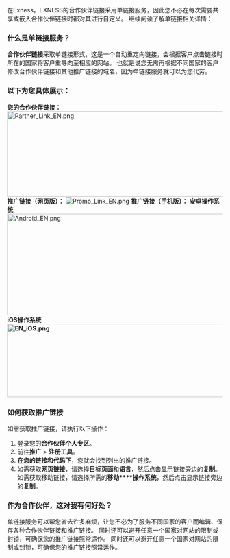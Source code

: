 
在Exness，EXNESS的合作伙伴链接采用单链接服务，因此您不必在每次需要共享或嵌入合作伙伴链接时都对其进行自定义。 继续阅读了解单链接相关详情：
### 什么是单链接服务？ ###
**合作伙伴链接**采取单链接形式，这是一个自动重定向链接，会根据客户点击链接时所在的国家将客户重导向至相应的网站。 也就是说您无需再根据不同国家的客户修改合作伙伴链接和其他推广链接的域名，因为单链接服务就可以为您代劳。
### 以下为您具体展示： ###
**您的合作伙伴链接：**
<img alt="Partner_Link_EN.png" src="https://get.exnessaffiliates.help/hc/article_attachments/6706684806418/Partner_Link_EN.png" height="199" width="608" />
**推广链接（网页版）：**
![Promo_Link_EN.png](https://get.exnessaffiliates.help/hc/article_attachments/6706689610642/Promo_Link_EN.png)
**推广链接（手机版）：**
**安卓操作系统**
<img alt="Android_EN.png" src="https://get.exnessaffiliates.help/hc/article_attachments/6706777638674/Android_EN.png" height="237" width="751" />
**iOS操作系统**
**<img alt="EN_iOS.png" src="https://get.exnessaffiliates.help/hc/article_attachments/6706822090642/EN_iOS.png" height="171" width="743" />**
### 如何获取推广链接 ###
如需获取推广链接，请执行以下操作：
1. 登录您的**合作伙伴个人专区**。
2. 前往**推广** > **注册工具**。
3. **在您的链接和代码下**，您就会找到列出的推广链接。
4. 如需获取**网页链接**，请选择**目标页面**和**语言**，然后点击显示链接旁边的**复制**。
如需获取移动链接，请选择所需的**移动****操作系统**，然后点击显示链接旁边的**复制**。
### 作为合作伙伴，这对我有何好处？ ###
单链接服务可以帮您省去许多麻烦，让您不必为了服务不同国家的客户而编辑、保存各种合作伙伴链接和推广链接。 同时还可以避开任意一个国家对网站的限制或封锁，可确保您的推广链接照常运作。 同时还可以避开任意一个国家对网站的限制或封锁，可确保您的推广链接照常运作。